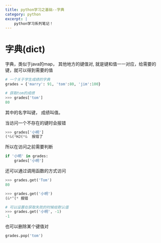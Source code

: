 ```yaml
---
title: python学习之基础--字典
category: python
excerpt: |
    python学习系列笔记！
---
```


# 字典(dict) #

字典，类似于java的map， 其他地方的键值对, 就是键和值一一对应，给需要的键，就可以得到需要的值

```python
# 一个关于学生成绩的字典
grades = {'marry': 91, 'tom':80, 'jim':100}

# 获取tom的成绩
>>> grades['tom']
80
```

其中的名字叫键， 成绩叫值。

当访问一个不存在的键时会报错

```python
>>> grades['小明']
(*&(*HJ(*&  报错了
```

所以在访问之前需要判断

```python
if '小明' in grades:
	grades['小明']
```

还可以通过调用函数的方式访问

```python
>>> grades.get('Tom')
80

>>> grades.get('小明')
(&*^(* 报错

# 可以设置在获取失败的时候给默认值
>>> grades.get('小明', -1)
-1
```


也可以删除某个键值对

```python
grades.pop('tom')
```
